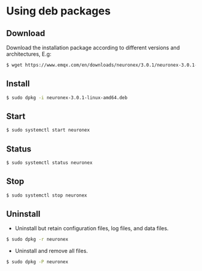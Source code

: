 # Using deb packages

## Download

Download the installation package according to different versions and architectures, E.g:

```bash
$ wget https://www.emqx.com/en/downloads/neuronex/3.0.1/neuronex-3.0.1-linux-amd64.deb
```

## Install

```bash
$ sudo dpkg -i neuronex-3.0.1-linux-amd64.deb
```

## Start

```bash
$ sudo systemctl start neuronex
```

## Status

```bash
$ sudo systemctl status neuronex
```

## Stop

```bash
$ sudo systemctl stop neuronex
```

## Uninstall

* Uninstall but retain configuration files, log files, and data files.
```bash
$ sudo dpkg -r neuronex
```
* Uninstall and remove all files.
```bash
$ sudo dpkg -P neuronex
```
